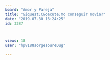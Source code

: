 ```yaml
---
board: "Amor y Pareja"
title: "&iquest;C&oacute;mo conseguir novia?"
date: "2019-07-30 16:24:25"
id: 3387



views: 18
user: "hpv188sorgesoureDug"

---
```

